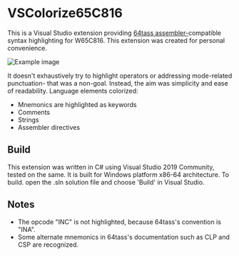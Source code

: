 # VSColorize65C816
This is a Visual Studio extension providing [64tass assembler-](http://tass64.sourceforge.net)compatible syntax highlighting for W65C816. This extension was created for personal convenience.

![Example image](https://raw.githubusercontent.com/clandrew/vscolorize65c816/main/images/example0.png "Example image")

It  doesn't exhaustively try to highlight operators or addressing mode-related punctuation- that was a non-goal. Instead, the aim was simplicity and ease of readability. 
Language elements colorized:
* Mnemonics are highlighted as keywords
* Comments
* Strings
* Assembler directives

## Build
This extension was written in C# using Visual Studio 2019 Community, tested on the same. It is built for Windows platform x86-64 architecture. To build. open the .sln solution file and choose 'Build' in Visual Studio.

## Notes
* The opcode "INC" is not highlighted, because 64tass's convention is "INA".
* Some alternate mnemonics in 64tass's documentation such as CLP and CSP are recognized.
